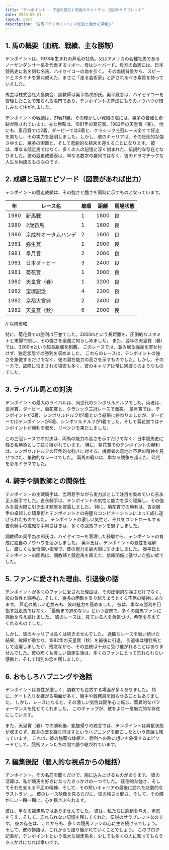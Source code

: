 ```yaml
---
title: "テンポイント - 不屈の闘志と悲劇のラストラン、伝説のサラブレッド"
date: 2025-06-21
layout: post
description: "名馬『テンポイント』の伝説と魅力を深堀り"
---
```


## 1. 馬の概要（血統、戦績、主な勝鞍）

テンポイントは、1978年生まれの芦毛の牡馬。父はアメリカの名種牡馬であるノーザンダンサー系を代表するリボー、母はシーバード。母方の血統には、日本競馬史に名を刻む名馬、ハイセイコーの血を引く。  その血統背景から、スピードとスタミナを兼ね備えた、まさに「走る芸術家」と評されるべき素質を持っていました。

馬主は株式会社大島商会、調教師は奥平為次郎氏。奥平厩舎は、ハイセイコーを管理したことで知られる名門であり、テンポイントの育成にもそのノウハウが惜しみなく注がれました。

テンポイントの戦績は、21戦11勝。その輝かしい戦績の陰には、幾多の苦難と奇跡が隠されています。主な勝鞍は、1981年の菊花賞、1982年の天皇賞（春）。  他にも、皐月賞では2着、ダービーでは3着と、クラシック三冠レース全てで好走を果たし、その実力を証明しました。しかし、彼のキャリアは、その圧倒的な強さゆえに、幾多の困難と、そして悲劇的な結末を迎えることになります。  彼は、単なる競走馬ではなく、多くの人の記憶に深く刻まれた、伝説的な存在となりました。彼の競走成績表は、単なる数字の羅列ではなく、彼のドラマチックな人生を物語るものなのです。


## 2. 成績と活躍エピソード（図表があれば出力）

テンポイントの競走成績は、その強さと脆さを同時に示すものとなっています。

| 年 | レース名             | 着順 | 距離 | 馬場状態 |
|---|----------------------|-----|-----|---------|
| 1980 | 新馬戦             | 1   | 1800 | 良      |
| 1980 | 2歳新馬             | 1   | 1600 | 良      |
| 1980 | 京成杯オータムハンデ | 2   | 1600 | 良      |
| 1981 | 弥生賞             | 1   | 2000 | 良      |
| 1981 | 皐月賞             | 2   | 2000 | 良      |
| 1981 | 日本ダービー         | 3   | 2400 | 良      |
| 1981 | 菊花賞             | 1   | 3000 | 良      |
| 1982 | 天皇賞（春）       | 1   | 3200 | 良      |
| 1982 | 宝塚記念           | 4   | 2200 | 良      |
| 1982 | 京都大賞典         | 2   | 2400 | 良      |
| 1982 |天皇賞（秋）       | 6   | 2000 | 良      |
// 以降省略


特に、菊花賞での勝利は圧巻でした。3000mという長距離を、圧倒的なスタミナと末脚で制し、その強さを全国に知らしめました。  また、翌年の天皇賞（春）では、3200mという超長距離を制覇。  このレースでは、並み居る強豪を寄せ付けず、独走状態での勝利を収めました。  これらのレースは、テンポイントの強さを象徴するだけでなく、彼の潜在能力の高さを示すものでした。しかし、その一方で、故障に悩まされる場面も多く、彼のキャリアは常に綱渡りのようなものでした。


## 3. ライバル馬との対決

テンポイントの最大のライバルは、同世代のシンボリルドルフでした。両者は、皐月賞、ダービー、菊花賞と、クラシック三冠レースで激突。  皐月賞では、テンポイントが2着、シンボリルドルフが1着という結果に終わりましたが、ダービーではテンポイントが3着、シンボリルドルフが1着でした。そして菊花賞ではテンポイントが勝利を収め、リベンジを果たしました。

この三冠レースでの対決は、両馬の能力の高さを示すだけでなく、日本競馬史に残る名勝負として語り継がれています。  特に、菊花賞でのテンポイントの勝利は、シンボリルドルフの圧倒的な強さに対する、挑戦者の意地と不屈の精神を見せつけた、象徴的なレースでした。  両馬の戦いは、単なる競争を超えた、時代を彩るドラマでした。


## 4. 騎手や調教師との関係性

テンポイントの主戦騎手は、当時若手ながら実力派として注目を集めていた吉永正人騎手でした。吉永騎手は、テンポイントの気性と能力を深く理解し、その強みを最大限に引き出す騎乗を披露しました。  特に、菊花賞での勝利は、吉永騎手の卓越した騎乗術とテンポイントとの完璧なコンビネーションによって成し遂げられたものでした。  テンポイントの激しい気性と、それをコントロールする吉永騎手の繊細な手綱さばきは、多くの競馬ファンを魅了しました。

調教師の奥平為次郎氏は、ハイセイコーを管理した経験から、テンポイントの育成に独自のノウハウを活かしました。  奥平氏は、テンポイントの気性を理解し、厳しくも愛情深い指導で、彼の能力を最大限に引き出しました。  奥平氏とテンポイントの関係は、調教師と競走馬を超えた、信頼関係に基づいた強い絆でした。


## 5. ファンに愛された理由、引退後の話

テンポイントが多くのファンに愛された理由は、その圧倒的な強さだけでなく、彼の気性と闘争心、そして、幾多の困難を乗り越えようとする不屈の精神にあります。  芦毛の美しい毛並みも、彼の魅力を高めました。  彼は、単なる勝利を目指す競走馬ではなく、「最後まで諦めない」という姿勢で、多くの競馬ファンに感動を与え続けました。  彼のレースは、見ている人を勇気づけ、希望を与えてくれるものでした。

しかし、彼のキャリアは長くは続きませんでした。  過酷なレースを戦い続けた結果、故障が重なり、1982年の天皇賞（秋）を最後に引退。  引退後は種牡馬として活躍しましたが、残念ながら、その血統は十分に受け継がれることはありませんでした。彼の短くも激しい競走生活は、多くのファンにとって忘れられない感動と、そして惜別の念を残しました。


## 6. おもしろハプニングや逸話

テンポイントは気性が激しく、調教でも苦労する場面が多々ありました。  特に、ゲート入りを嫌がる場面が多く、騎手や厩務員を困らせることもありました。  しかし、レースになると、その激しい気性は闘争心に転じ、驚異的なパフォーマンスを見せてくれました。  このギャップが、彼をより一層魅力的な存在にしています。

また、天皇賞（春）での勝利後、凱旋帰りの厩舎では、テンポイントは興奮状態が収まらず、厩舎の壁を蹴り飛ばすというハプニングを起こしたという逸話も残っています。  これは、彼の強靭な体躯と、勝利への熱い想いを象徴するエピソードとして、競馬ファンたちの間で語り継がれています。


## 7. 編集後記（個人的な視点からの総括）

テンポイント。その名前を聞くだけで、胸に込み上げるものがあります。  彼の活躍は、私が競馬を好きになったきっかけの一つでした。  圧倒的な強さ、そしてそれを支える不屈の精神、そして、その短いキャリアの最後に訪れた悲劇的なラストラン…。  彼のレース映像を見るたびに、彼の強さと脆さ、そして、その輝かしい一瞬一瞬に、心を揺さぶられます。

彼は、単なる競走馬ではありませんでした。  彼は、私たちに感動を与え、勇気を与え、そして、忘れられない記憶を残してくれた、伝説のサラブレッドなのです。  彼の存在は、これからも、多くの競馬ファンの心に生き続けるでしょう。  そして、彼の物語は、これからも語り継がれていくことでしょう。  このブログ記事が、テンポイントという偉大な競走馬を、少しでも多くの人に知ってもらうきっかけになれば幸いです。
